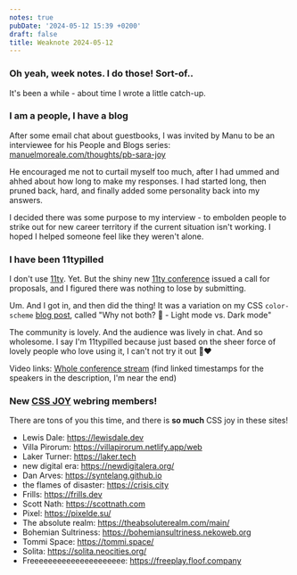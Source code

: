 ```yaml
---
notes: true
pubDate: '2024-05-12 15:39 +0200'
draft: false
title: Weaknote 2024-05-12
---
```

### Oh yeah, week notes. I do those! Sort-of..

It's been a while - about time I wrote a little catch-up.

### I am a people, I have a blog

After some email chat about guestbooks, I was invited by Manu to be an interviewee for his People and Blogs series:
[manuelmoreale.com/thoughts/pb-sara-joy](https://manuelmoreale.com/thoughts/pb-sara-joy)

He encouraged me not to curtail myself too much, after I had ummed and ahhed about how long to make my responses. I had started long, then pruned back, hard, and finally added some personality back into my answers.

I decided there was some purpose to my interview - to embolden people to strike out for new career territory if the current situation isn't working. I hoped I helped someone feel like they weren't alone.

### I have been 11typilled

I don't use [11ty](https://www.11ty.dev/). Yet. But the shiny new [11ty conference](https://conf.11ty.dev/) issued a call for proposals, and I figured there was nothing to lose by submitting.

Um. And I got in, and then did the thing! It was a variation on my CSS `color-scheme` [blog post](https://sarajoy.dev/blog/color-scheme/), called "Why not both? 🤔 - Light mode vs. Dark mode"

The community is lovely. And the audience was lively in chat. And so wholesome. I say I'm 11typilled because just based on the sheer force of lovely people who love using it, I can't not try it out 🎈❤️

Video links:
[Whole conference stream](https://www.youtube.com/live/iLxJ6PtuF9M)
(find linked timestamps for the speakers in the description, I'm near the end)

### New [CSS JOY](https://cs.sjoy.lol) webring members!

There are tons of you this time, and there is **so much** CSS joy in these sites!

- Lewis Dale: https://lewisdale.dev
- Villa Pirorum: https://villapirorum.netlify.app/web
- Laker Turner: https://laker.tech
- new digital era: https://newdigitalera.org/
- Dan Arves: https://syntelang.github.io
- the flames of disaster: https://crisis.city
- Frills: https://frills.dev
- Scott Nath: https://scottnath.com
- Pixel: https://pixelde.su/
- The absolute realm: https://theabsoluterealm.com/main/
- Bohemian Sultriness: https://bohemiansultriness.nekoweb.org
- Tommi Space: https://tommi.space/
- Solita: https://solita.neocities.org/
- Freeeeeeeeeeeeeeeeeeeee: https://freeplay.floof.company